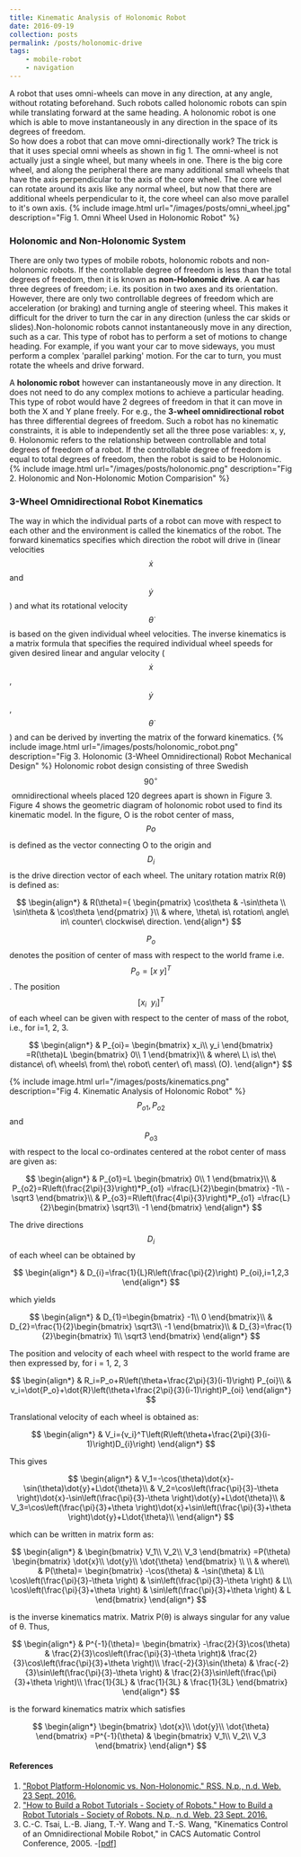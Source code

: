 ```yaml
---
title: Kinematic Analysis of Holonomic Robot
date: 2016-09-19
collection: posts
permalink: /posts/holonomic-drive
tags: 
    - mobile-robot 
    - navigation
---
```


A robot that uses omni-wheels can move in any direction, at any angle, without rotating beforehand. Such robots called holonomic robots can spin while translating forward at the same heading. A holonomic robot is one which is able to move instantaneously in any direction in the space of its degrees of freedom.  
So how does a robot that can move omni-directionally work? The trick is that it uses special omni wheels as shown in fig 1. The omni-wheel is not actually just a single wheel, but many wheels in one. There is the big core wheel, and along the peripheral there are many additional small wheels that have the axis perpendicular to the axis of the core wheel. The core wheel can rotate around its axis like any normal wheel, but now that there are additional wheels perpendicular to it, the core wheel can also move parallel to it's own axis.
{% include image.html url="/images/posts/omni_wheel.jpg" description="Fig 1. Omni Wheel Used in Holonomic Robot" %}

### Holonomic and Non-Holonomic System ####
There are only two types of mobile robots, holonomic robots and non-holonomic robots. If the controllable degree of freedom is less than the total degrees of freedom, then it is known as **non-Holonomic drive**. A **car** has three degrees of freedom; i.e. its position in two axes and its orientation. However, there are only two controllable degrees of freedom which are acceleration (or braking) and turning angle of steering wheel. This makes it difficult for the driver to turn the car in any direction (unless the car skids or slides).Non-holonomic robots cannot instantaneously move in any direction, such as a car. This type of robot has to perform a set of motions to change heading. For example, if you want your car to move sideways, you must perform a complex 'parallel parking' motion. For the car to turn, you must rotate the wheels and drive forward.

A **holonomic robot** however can instantaneously move in any direction. It does not need to do any complex motions to achieve a particular heading. This type of robot would have 2 degrees of freedom in that it can move in both the X and Y plane freely. For e.g., the **3­-wheel omnidirectional robot** has three differential degrees of freedom. Such a robot has no kinematic constraints, it is able to independently set all the three pose variables: x, y, θ. Holonomic refers to the relationship between controllable and total degrees of freedom of a robot. If the controllable degree of freedom is equal to total degrees of freedom, then the robot is said to be Holonomic.
{% include image.html url="/images/posts/holonomic.png" description="Fig 2. Holonomic and Non-Holonomic Motion Comparision" %}

### 3-Wheel Omnidirectional Robot Kinematics ###
The way in which the individual parts of a robot can move with respect to each other and 
the environment is called the ​kinematics of the robot. The forward kinematics specifies which direction the robot will drive in (linear velocities $$ \dot{x} $$ and $$ \dot{y} $$) and what its rotational velocity $$ \dot{θ} $$ is based on the given individual wheel velocities. The inverse kinematics is a matrix formula that specifies the required individual wheel speeds for given desired linear and angular velocity ($$ \dot{x} $$ , $$ \dot{y} $$, $$ \dot{θ} $$) and can be derived by inverting the matrix of the forward kinematics.
{% include image.html url="/images/posts/holonomic_robot.png" description="Fig 3. Holonomic (3-Wheel Omnidirectional) Robot Mechanical Design" %}
Holonomic robot design consisting of three Swedish $$ 90^{\circ} $$­ omnidirectional wheels placed 120 degrees apart is shown in Figure 3.  
Figure 4 shows the geometric diagram of holonomic robot used to find its kinematic model. In the figure, O is the robot center of mass, $$ P_​o $$ is defined as the vector connecting O to the origin and $$ D​_i $$ is the drive direction vector of each wheel. The unitary rotation 
matrix R(θ) is defined as:  

$$
\begin{align*}
& R(\theta)={
	\begin{pmatrix}
        \cos\theta & -\sin\theta \\
        \sin\theta & \cos\theta
	\end{pmatrix}
	}\\
&	where, \theta\ is\ rotation\ angle\ in\ counter\ clockwise\ direction.
\end{align*}
$$

$$ P_o $$ denotes the position of center of mass with respect to the world frame i.e. $$ P_o = {[x\ y]}^T $$. The position $$ {[x_i\ \ y_i]}^T $$ of each wheel can be given with respect to the center of mass of the robot, i.e., for i=1, 2, 3.

$$
\begin{align*}
& P_{oi}=
	\begin{bmatrix}
        x_i\\
        y_i
	\end{bmatrix}
	=R(\theta)L
		\begin{bmatrix}
        0\\
        1
	\end{bmatrix}\\
& where\ L\ is\ the\ distance\ of\ wheels\ from\ the\ robot\ center\ of\ mass\ (O).
\end{align*}
$$

{% include image.html url="/images/posts/kinematics.png" description="Fig 4. Kinematic Analysis of Holonomic Robot" %}
$$ P_{o1},P_{o2} $$ and $$ P_{o3} $$ with respect to the local co-ordinates centered at the robot center of mass are given as:

$$
\begin{align*}
& P_{o1}=L
		\begin{bmatrix}
        0\\
        1
	\end{bmatrix}\\
& P_{o2}=R\left(\frac{2\pi}{3}\right)*P_{o1}
		=\frac{L}{2}\begin{bmatrix}
        -1\\
        -\sqrt3
	\end{bmatrix}\\
& P_{o3}=R\left(\frac{4\pi}{3}\right)*P_{o1}
		=\frac{L}{2}\begin{bmatrix}
        \sqrt3\\
		-1
	\end{bmatrix}
\end{align*}
$$

The drive directions $$ D_i $$ of each wheel can be obtained by

$$
\begin{align*}
& D_{i}=\frac{1}{L}R\left(\frac{\pi}{2}\right) P_{oi},i=1,2,3
\end{align*}
$$

which yields

$$
\begin{align*}
& D_{1}=\begin{bmatrix}
        -1\\
        0
	\end{bmatrix}\\
& D_{2}=\frac{1}{2}\begin{bmatrix}
        \sqrt3\\
        -1
	\end{bmatrix}\\
& D_{3}=\frac{1}{2}\begin{bmatrix}
        1\\
		\sqrt3
	\end{bmatrix}
\end{align*}
$$

The position and velocity of each wheel with respect to the world frame are then expressed by, for i = 1, 2, 3

$$
\begin{align*}
& R_i=P_o+R\left(\theta+\frac{2\pi}{3}(i-1)\right) P_{oi}\\
& v_i=\dot{P_o}+\dot{R}\left(\theta+\frac{2\pi}{3}(i-1)\right)P_{oi}
\end{align*}
$$

Translational velocity of each wheel is obtained as:

$$
\begin{align*}
& V_i={v_i}^T\left(R\left(\theta+\frac{2\pi}{3}(i-1)\right)D_{i}\right)
\end{align*}
$$

This gives

$$
\begin{align*}
& V_1=-\cos(\theta)\dot{x}-\sin(\theta)\dot{y}+L\dot{\theta}\\
& V_2=\cos\left(\frac{\pi}{3}-\theta \right)\dot{x}-\sin\left(\frac{\pi}{3}-\theta \right)\dot{y}+L\dot{\theta}\\
& V_3=\cos\left(\frac{\pi}{3}+\theta \right)\dot{x}+\sin\left(\frac{\pi}{3}+\theta \right)\dot{y}+L\dot{\theta}\\
\end{align*}
$$

which can be written in matrix form as:

$$
\begin{align*}
&	\begin{bmatrix}
        V_1\\
        V_2\\
		V_3
	\end{bmatrix}
	=P(\theta)
	\begin{bmatrix}
        \dot{x}\\
        \dot{y}\\
		\dot{\theta}
	\end{bmatrix}
	\\
	\\
&	where\\
&	P(\theta)=
	\begin{bmatrix}
        -\cos(\theta) & -\sin(\theta) & L\\
        \cos\left(\frac{\pi}{3}-\theta \right) & \sin\left(\frac{\pi}{3}-\theta \right) & L\\
		\cos\left(\frac{\pi}{3}+\theta \right) & \sin\left(\frac{\pi}{3}+\theta \right) & L
	\end{bmatrix}
\end{align*}
$$

is the inverse kinematics matrix. Matrix P(θ) is always singular for any value of θ. Thus,

$$
\begin{align*}
&	P^{-1}(\theta)=
	\begin{bmatrix}
        -\frac{2}{3}\cos(\theta) & \frac{2}{3}\cos\left(\frac{\pi}{3}-\theta \right)& \frac{2}{3}\cos\left(\frac{\pi}{3}+\theta \right)\\
         \frac{-2}{3}\sin(\theta) & \frac{-2}{3}\sin\left(\frac{\pi}{3}-\theta \right) & \frac{2}{3}\sin\left(\frac{\pi}{3}+\theta \right)\\
		 \frac{1}{3L} & \frac{1}{3L} & \frac{1}{3L}
	\end{bmatrix}
\end{align*}
$$

is the forward kinematics matrix which satisfies

$$
\begin{align*}
	\begin{bmatrix}
        \dot{x}\\
        \dot{y}\\
		\dot{\theta}
	\end{bmatrix}
	=P^{-1}(\theta)
	&	\begin{bmatrix}
        V_1\\
        V_2\\
		V_3
	\end{bmatrix}
\end{align*}
$$

#### References ####
1. ["Robot Platform-Holonomic vs. Non-Holonomic." RSS. N.p., n.d. Web. 23 Sept. 2016.](http://www.robotplatform.com/knowledge/Classification_of_Robots/Holonomic_and_Non-Holonomic_drive.html)
2. ["How to Build a Robot Tutorials - Society of Robots." How to Build a Robot Tutorials - Society of Robots. N.p., n.d. Web. 23 Sept. 2016.](http://www.societyofrobots.com/robot_omni_wheel.shtml)
3. C.-C. Tsai, L.-B. Jiang, T.-Y. Wang and T.-S. Wang, "Kinematics Control of an Omnidirectional Mobile Robot," in CACS Automatic Control Conference, 2005. -[[pdf]](http://sci-hub.cc/http://citeseerx.ist.psu.edu/viewdoc/download?doi=10.1.1.459.1277&rep=rep1&type=pdf)